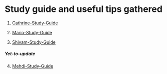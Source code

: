 # Study guide and useful tips gathered

1. [Cathrine-Study-Guide](https://www.cathrinewilhelmsen.net/2019/05/29/preparing-taking-microsoft-exam-dp-200-implementing-azure-data-solution/)

2. [Mario-Study-Guide](https://medium.com/@marioamendieta/dp-200-implementing-an-azure-data-solution-beta-study-guide-192c3892e042)

3. [Shivam-Study-Guide](https://medium.com/deep-ai/self-study-guide-microsoft-azure-certification-dp-200-implementing-an-azure-data-solution-a55616225ae3)

##### Yet-to-update

4. [Mehdi-Study-Guide](http://www.mycloudypuzzle.com/2019/02/15/azure-exam-dp-200-implementing-an-azure-data-solution/)
 
